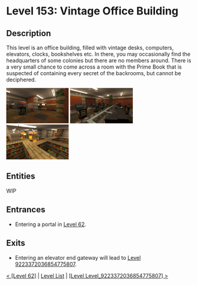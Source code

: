 # Level 153: Vintage Office Building

## Description
This level is an office building, filled with vintage desks, computers, elevators, clocks, bookshelves etc. In there, you may occasionally find the headquarters of some colonies but there are no members around. There is a very small chance to come across a room with the Prime Book that is suspected of containing every secret of the backrooms, but cannot be deciphered.

<img src="./img/level153_1.png" width="33%" /> <img src="./img/level153_2.png" width="33%"/> <img src="./img/level153_3.png" width="33%" />



## Entities
WIP

## Entrances
* Entering a portal in <a href="./Level_62.md">Level 62</a>.

## Exits
* Entering an elevator end gateway will lead to <a href="./Level_9223372036854775807.md">Level 9223372036854775807</a>.

<a href="./Level_62.md">< [Level 62]</a> | <a href="./Levels.md">Level List</a> | <a href="./Level_Level_9223372036854775807.md">[Level Level_9223372036854775807] ></a>
